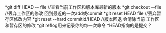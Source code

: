 *git diff HEAD -- file //查看当前工作区和版本库最新的版本
*git checkout --file //丢弃工作区的修改 回到最近的一次add或commit
*git reset HEAD file //丢弃暂存区修改内容
*git reset --hard commitid/HEAD  //版本回退 会清除当前 工作区 和暂存区的修改
*git reflog用来记录你的每一次命令
*HEAD指向的是提交？

